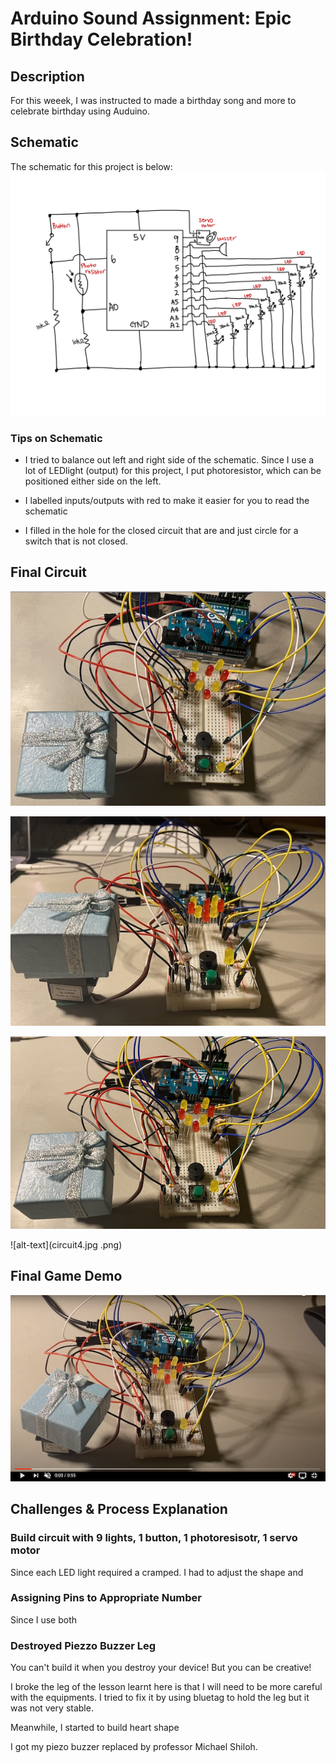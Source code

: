 # Arduino Sound Assignment: Epic Birthday Celebration! 

## Description 
For this weeek, I was instructed to  made a birthday song and more to celebrate birthday using Auduino. 

## Schematic

The schematic for this project is below:
![alt-text](Images/schematic.jpg)

### Tips on Schematic

- I tried to balance out left and right side of the schematic. Since I use a lot of LEDlight (output) for this project, I put photoresistor, which can be positioned either side on the left. 

- I labelled inputs/outputs with red to make it easier for you to read the schematic

- I filled in the hole for the closed circuit that are and just  circle for a switch that is not closed.  

## Final Circuit

![alt-text](Images/circuitone.png)

![alt-text](Images/circuittwo.png)

![alt-text](Images/circuit3.jpg)

![alt-text](circuit4.jpg .png)

## Final Game Demo

[![Watch the video](Images/youtube.jpg)](https://youtu.be/p1_w7RVucHg)

## Challenges & Process Explanation 

### Build circuit with 9 lights, 1 button, 1 photoresisotr, 1 servo motor

Since each LED light required a cramped. I had to adjust the shape and 

### Assigning Pins to Appropriate Number

Since I use both 

### Destroyed Piezzo Buzzer Leg

You can't build it when you destroy your device! But you can be creative! 

I broke the leg of the lesson learnt here is that I will need to be more careful with the equipments. I tried to fix it by using bluetag to hold the leg but it was not very stable. 

Meanwhile, I started to build heart shape 

I got my piezo buzzer replaced by professor Michael Shiloh. 
### 

